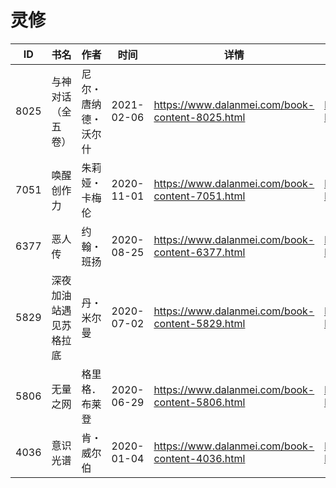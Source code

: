 # 灵修

| ID | 书名 | 作者 | 时间 | 详情 | 下载页面 | EPUB下载链接 | MOBI下载链接 | AZW3下载链接 |
| --- | --- | --- | --- | --- | --- | --- | --- | --- |
| 8025 | 与神对话（全五卷） | 尼尔・唐纳德・沃尔什 | 2021-02-06 | https://www.dalanmei.com/book-content-8025.html | https://www.dalanmei.com/download-book-8025.html | http://ct.dalanmei.com/f/31084289-571671543-12ec95 | http://ct.dalanmei.com/f/31084289-572116363-682682 | http://ct.dalanmei.com/f/31084289-572174960-ba1f40 |
| 7051 | 唤醒创作力 | 朱莉娅・卡梅伦 | 2020-11-01 | https://www.dalanmei.com/book-content-7051.html | https://www.dalanmei.com/download-book-7051.html | http://ct.dalanmei.com/f/31084289-571540044-5e4ce4 | http://ct.dalanmei.com/f/31084289-571807726-a50f0a | http://ct.dalanmei.com/f/31084289-572196163-9b842f |
| 6377 | 恶人传 | 约翰・班扬 | 2020-08-25 | https://www.dalanmei.com/book-content-6377.html | https://www.dalanmei.com/download-book-6377.html | http://ct.dalanmei.com/f/31084289-571553900-6863aa | http://ct.dalanmei.com/f/31084289-571892863-b756b5 | http://ct.dalanmei.com/f/31084289-572202875-2fca5d |
| 5829 | 深夜加油站遇见苏格拉底 | 丹・米尔曼 | 2020-07-02 | https://www.dalanmei.com/book-content-5829.html | https://www.dalanmei.com/download-book-5829.html | http://ct.dalanmei.com/f/31084289-571611331-70a268 | http://ct.dalanmei.com/f/31084289-571735373-083da7 | http://ct.dalanmei.com/f/31084289-571913635-335332 |
| 5806 | 无量之网 | 格里格．布莱登 | 2020-06-29 | https://www.dalanmei.com/book-content-5806.html | https://www.dalanmei.com/download-book-5806.html | http://ct.dalanmei.com/f/31084289-571610672-d1e9ca | http://ct.dalanmei.com/f/31084289-571735490-fb0f1f | http://ct.dalanmei.com/f/31084289-571913807-0e9c77 |
| 4036 | 意识光谱 | 肯・威尔伯 | 2020-01-04 | https://www.dalanmei.com/book-content-4036.html | https://www.dalanmei.com/download-book-4036.html | http://ct.dalanmei.com/f/31084289-571544531-208ddf | http://ct.dalanmei.com/f/31084289-571814908-6497c4 | http://ct.dalanmei.com/f/31084289-572016489-f8a60d |
